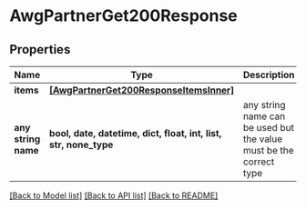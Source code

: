 # AwgPartnerGet200Response


## Properties
Name | Type | Description | Notes
------------ | ------------- | ------------- | -------------
**items** | [**[AwgPartnerGet200ResponseItemsInner]**](AwgPartnerGet200ResponseItemsInner.md) |  | [optional] 
**any string name** | **bool, date, datetime, dict, float, int, list, str, none_type** | any string name can be used but the value must be the correct type | [optional]

[[Back to Model list]](../README.md#documentation-for-models) [[Back to API list]](../README.md#documentation-for-api-endpoints) [[Back to README]](../README.md)


